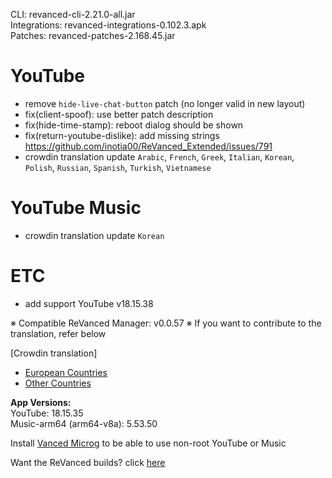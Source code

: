 CLI: revanced-cli-2.21.0-all.jar  
Integrations: revanced-integrations-0.102.3.apk  
Patches: revanced-patches-2.168.45.jar  

YouTube
==
- remove `hide-live-chat-button` patch (no longer valid in new layout)
- fix(client-spoof): use better patch description
- fix(hide-time-stamp): reboot dialog should be shown
- fix(return-youtube-dislike): add missing strings https://github.com/inotia00/ReVanced_Extended/issues/791
- crowdin translation update
`Arabic`, `French`, `Greek`, `Italian`, `Korean`, `Polish`, `Russian`, `Spanish`, `Turkish`, `Vietnamese`


YouTube Music
==
- crowdin translation update
`Korean`


ETC
==
- add support YouTube v18.15.38


※ Compatible ReVanced Manager: v0.0.57
※ If you want to contribute to the translation, refer below

[Crowdin translation]
- [European Countries](https://crowdin.com/project/revancedextendedeu)
- [Other Countries](https://crowdin.com/project/revancedextended)
  
**App Versions:**  
YouTube: 18.15.35  
Music-arm64 (arm64-v8a): 5.53.50  

Install [Vanced Microg](https://github.com/inotia00/VancedMicroG/releases/latest) to be able to use non-root YouTube or Music  

Want the ReVanced builds? click [here](https://github.com/kevinr99089/revanced.builder/releases/latest)  
